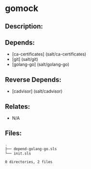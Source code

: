 # gomock

## Description:



## Depends:

  -  [ca-certificates] (salt/ca-certificates)
  -  [git] (salt/git)
  -  [golang-go] (salt/golang-go)

## Reverse Depends:

  -  [cadvisor] (salt/cadvisor)

## Relates:

  -  N/A

## Files:

```bash
.
├── depend-golang-go.sls
└── init.sls

0 directories, 2 files
```
